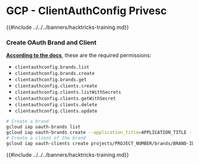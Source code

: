 # GCP - ClientAuthConfig Privesc

{{#include ../../../banners/hacktricks-training.md}}

### Create OAuth Brand and Client

[**According to the docs**](https://cloud.google.com/iap/docs/programmatic-oauth-clients), these are the required permissions:

- `clientauthconfig.brands.list`
- `clientauthconfig.brands.create`
- `clientauthconfig.brands.get`
- `clientauthconfig.clients.create`
- `clientauthconfig.clients.listWithSecrets`
- `clientauthconfig.clients.getWithSecret`
- `clientauthconfig.clients.delete`
- `clientauthconfig.clients.update`

```bash
# Create a brand
gcloud iap oauth-brands list
gcloud iap oauth-brands create --application_title=APPLICATION_TITLE --support_email=SUPPORT_EMAIL
# Create a client of the brand
gcloud iap oauth-clients create projects/PROJECT_NUMBER/brands/BRAND-ID --display_name=NAME
```

{{#include ../../../banners/hacktricks-training.md}}





